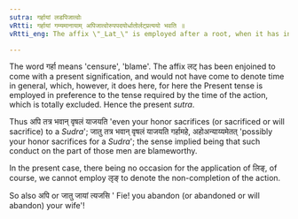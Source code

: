```yaml
---
sutra: गर्हायां लडपिजात्वोः
vRtti: गर्हायां गम्यमानायाम् अपिजात्वोरुपपदयोर्धातोर्लट्प्रत्ययो भवति ॥
vRtti_eng: The affix \"_Lat_\" is employed after a root, when it has in composition with it the words \"_api_\" or \"_jatu_\", the sense implied by the sentence being that of \"censure\".

---
```

The word गर्हा means 'censure', 'blame'. The affix लट् has been enjoined to come with a present signification, and would not have come to denote time in general, which, however, it does here, for here the Present tense is employed in preference to the tense required by the time of the action, which is totally excluded. Hence the present _sutra_.

Thus अपि तत्र भवान् वृषलं याजयति 'even your honor sacrifices (or sacrificed or will sacrifice) to a _Sudra_'; जातु तत्र भवान् वृषलं याजयति गर्हामहे, अहोअन्याय्यमेतत् 'possibly your honor sacrifices for a _Sudra_'; the sense implied being that such conduct on the part of those men are blameworthy.

In the present case, there being no occasion for the application of लिङ्, of course, we cannot employ लृङ् to denote the non-completion of the action.
 
So also अपि or जातु जायां त्यजसि ' Fie! you abandon (or abandoned or will abandon) your wife'!